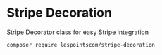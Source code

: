 # Stripe Decoration
Stripe Decorator class for easy Stripe integration

```bash
composer require lespointscom/stripe-decoration
```

